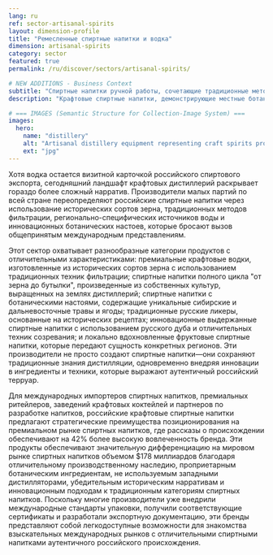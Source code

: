 ```yaml
---
lang: ru
ref: sector-artisanal-spirits
layout: dimension-profile
title: "Ремесленные спиртные напитки и водка"
dimension: artisanal-spirits
category: sector
featured: true
permalink: /ru/discover/sectors/artisanal-spirits/

# NEW ADDITIONS - Business Context
subtitle: "Спиртные напитки ручной работы, сочетающие традиционные методы дистилляции с региональными ингредиентами для создания отличительных премиальных напитков"
description: "Крафтовые спиртные напитки, демонстрирующие местные ботанические компоненты и мастерство дистилляции, предлагающие уникальные вкусовые профили для знатоков."

# === IMAGES (Semantic Structure for Collection-Image System) ===
images:
  hero:
    name: "distillery"
    alt: "Artisanal distillery equipment representing craft spirits production and traditional methods"
    ext: "jpg"
---
```


Хотя водка остается визитной карточкой российского спиртового экспорта, сегодняшний ландшафт крафтовых дистиллерий раскрывает гораздо более сложный нарратив. Производители малых партий по всей стране переопределяют российские спиртные напитки через использование исторических сортов зерна, традиционных методов фильтрации, регионально-специфических источников воды и инновационных ботанических настоев, которые бросают вызов общепринятым международным представлениям.

Этот сектор охватывает разнообразные категории продуктов с отличительными характеристиками: премиальные крафтовые водки, изготовленные из исторических сортов зерна с использованием традиционных техник фильтрации; спиртные напитки полного цикла "от зерна до бутылки", произведенные из собственных культур, выращенных на землях дистиллерий; спиртные напитки с ботаническими настоями, содержащие уникальные сибирские и дальневосточные травы и ягоды; традиционные русские ликеры, основанные на исторических рецептах; инновационные выдержанные спиртные напитки с использованием русского дуба и отличительных техник созревания; и локально вдохновленные фруктовые спиртные напитки, которые передают сущность конкретных регионов. Эти производители не просто создают спиртные напитки—они сохраняют традиционные знания дистилляции, одновременно внедряя инновации в ингредиенты и техники, которые выражают аутентичный российский терруар.

Для международных импортеров спиртных напитков, премиальных ритейлеров, заведений крафтовых коктейлей и партнеров по разработке напитков, российские крафтовые спиртные напитки предлагают стратегические преимущества позиционирования на премиальном рынке спиртных напитков, где рассказы о происхождении обеспечивают на 42% более высокую вовлеченность бренда. Эти продукты обеспечивают значительную дифференциацию на мировом рынке спиртных напитков объемом $178 миллиардов благодаря отличительному производственному наследию, проприетарным ботаническим ингредиентам, не используемым западными дистилляторами, убедительным историческим нарративам и инновационным подходам к традиционным категориям спиртных напитков. Поскольку многие производители уже внедрили международные стандарты упаковки, получили соответствующие сертификаты и разработали экспортную документацию, эти бренды представляют собой легкодоступные возможности для знакомства взыскательных международных рынков с отличительными спиртными напитками аутентичного российского происхождения.
